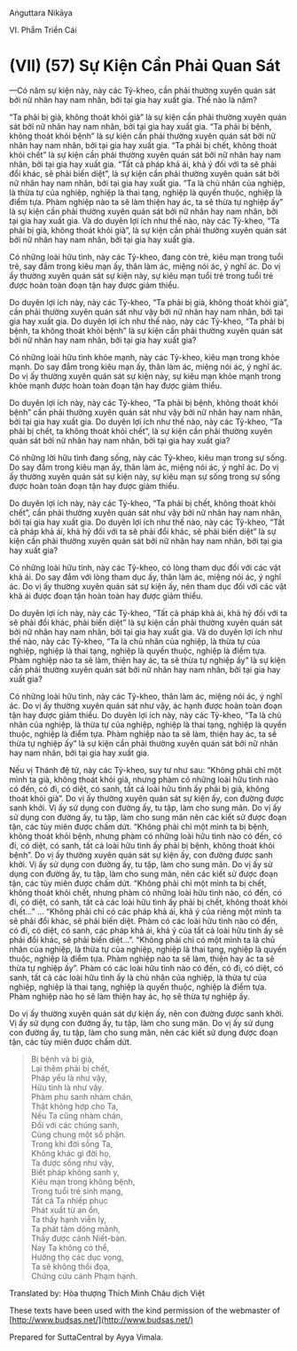 Aṅguttara Nikāya

VI. Phẩm Triền Cái

# (VII) (57) Sự Kiện Cần Phải Quan Sát

—Có năm sự kiện này, này các Tỷ-kheo, cần phải thường xuyên quán sát bởi nữ nhân hay nam nhân, bởi tại gia hay xuất gia. Thế nào là năm?

“Ta phải bị già, không thoát khỏi già” là sự kiện cần phải thường xuyên quán sát bởi nữ nhân hay nam nhân, bởi tại gia hay xuất gia. “Ta phải bị bệnh, không thoát khỏi bệnh” là sự kiện cần phải thường xuyên quán sát bởi nữ nhân hay nam nhân, bởi tại gia hay xuất gia. “Ta phải bị chết, không thoát khỏi chết” là sự kiện cần phải thường xuyên quán sát bởi nữ nhân hay nam nhân, bởi tại gia hay xuất gia. “Tất cả pháp khả ái, khả ý đối với ta sẽ phải đổi khác, sẽ phải biến diệt”, là sự kiện cần phải thường xuyên quán sát bởi nữ nhân hay nam nhân, bởi tại gia hay xuất gia. “Ta là chủ nhân của nghiệp, là thừa tự của nghiệp, nghiệp là thai tạng, nghiệp là quyến thuộc, nghiệp là điểm tựa. Phàm nghiệp nào ta sẽ làm thiện hay ác, ta sẽ thừa tự nghiệp ấy” là sự kiện cần phải thường xuyên quán sát bởi nữ nhân hay nam nhân, bởi tại gia hay xuất gia. Và do duyên lợi ích như thế nào, này các Tỷ-kheo, “Ta phải bị già, không thoát khỏi già”, là sự kiện cần phải thường xuyên quán sát bởi nữ nhân hay nam nhân, bởi tại gia hay xuất gia.

Có những loài hữu tình, này các Tỷ-kheo, đang còn trẻ, kiêu mạn trong tuổi trẻ, say đắm trong kiêu mạn ấy, thân làm ác, miệng nói ác, ý nghĩ ác. Do vị ấy thường xuyên quán sát sự kiện này, sự kiêu mạn tuổi trẻ trong tuổi trẻ được hoàn toàn đoạn tận hay được giảm thiểu.

Do duyên lợi ích này, này các Tỷ-kheo, “Ta phải bị già, không thoát khỏi già”, cần phải thường xuyên quán sát như vậy bởi nữ nhân hay nam nhân, bởi tại gia hay xuất gia. Do duyên lợi ích như thế nào, này các Tỷ-kheo, “Ta phải bị bệnh, ta không thoát khỏi bệnh” là sự kiện cần phải thường xuyên quán sát bởi nữ nhân hay nam nhân, bởi tại gia hay xuất gia?

Có những loài hữu tình khỏe mạnh, này các Tỷ-kheo, kiêu mạn trong khỏe mạnh. Do say đắm trong kiêu mạn ấy, thân làm ác, miệng nói ác, ý nghĩ ác. Do vị ấy thường xuyên quán sát sự kiện này, sự kiêu mạn khỏe mạnh trong khỏe mạnh được hoàn toàn đoạn tận hay được giảm thiểu.

Do duyên lợi ích này, này các Tỷ-kheo, “Ta phải bị bệnh, không thoát khỏi bệnh” cần phải thường xuyên quán sát như vậy bởi nữ nhân hay nam nhân, bởi tại gia hay xuất gia. Do duyên lợi ích như thế nào, này các Tỷ-kheo, “Ta phải bị chết, ta không thoát khỏi chết”, là sự kiện cần phải thường xuyên quán sát bởi nữ nhân hay nam nhân, bởi tại gia hay xuất gia?

Có những lời hữu tình đang sống, này các Tỷ-kheo, kiêu mạn trong sự sống. Do say đắm trong kiêu mạn ấy, thân làm ác, miệng nói ác, ý nghĩ ác. Do vị ấy thường xuyên quán sát sự kiện này, sự kiêu mạn sự sống trong sự sống được hoàn toàn đoạn tận hay được giảm thiểu.

Do duyên lợi ích này, này các Tỷ-kheo, “Ta phải bị chết, không thoát khỏi chết”, cần phải thường xuyên quán sát như vậy bởi nữ nhân hay nam nhân, bởi tại gia hay xuất gia. Do duyên lợi ích như thế nào, này các Tỷ-kheo, “Tất cả pháp khả ái, khả hỷ đối với ta sẽ phải đổi khác, sẽ phải biến diệt” là sự kiện cần phải thường xuyên quán sát bởi nữ nhân hay nam nhân, bởi tại gia hay xuất gia?

Có những loài hữu tình, này các Tỷ-kheo, có lòng tham dục đối với các vật khả ái. Do say đắm với lòng tham dục ấy, thân làm ác, miệng nói ác, ý nghĩ ác. Do vị ấy thường xuyên quán sát sự kiện ấy, nên tham dục đối với các vật khả ái được đoạn tận hoàn toàn hay được giảm thiểu.

Do duyên lợi ích này, này các Tỷ-kheo, “Tất cả pháp khả ái, khả hỷ đối với ta sẽ phải đổi khác, phải biến diệt” là sự kiện cần phải thường xuyên quán sát bởi nữ nhân hay nam nhân, bởi tại gia hay xuất gia. Và do duyên lợi ích như thế nào, này các Tỷ-kheo, “Ta là chủ nhân của nghiệp, là thừa tự của nghiệp, nghiệp là thai tạng, nghiệp là quyến thuộc, nghiệp là điểm tựa. Phàm nghiệp nào ta sẽ làm, thiện hay ác, ta sẽ thừa tự nghiệp ấy” là sự kiện cần phải thường xuyên quán sát bởi nữ nhân hay nam nhân, bởi tại gia hay xuất gia?

Có những loài hữu tình, này các Tỷ-kheo, thân làm ác, miệng nói ác, ý nghĩ ác. Do vị ấy thường xuyên quán sát như vậy, ác hạnh được hoàn toàn đoạn tận hay được giảm thiểu. Do duyên lợi ích này, này các Tỷ-kheo, “Ta là chủ nhân của nghiệp, là thừa tự của nghiệp, nghiệp là thai tạng, nghiệp là quyến thuộc, nghiệp là điểm tựa. Phàm nghiệp nào ta sẽ làm, thiện hay ác, ta sẽ thừa tự nghiệp ấy” là sự kiện cần phải thường xuyên quán sát bởi nữ nhân hay nam nhân, bởi tại gia hay xuất gia.

Nếu vị Thánh đệ tử, này các Tỷ-kheo, suy tư như sau: “Không phải chỉ một mình ta già, không thoát khỏi già, nhưng phàm có những loài hữu tình nào có đến, có đi, có diệt, có sanh, tất cả loài hữu tình ấy phải bị già, không thoát khỏi già”. Do vị ấy thường xuyên quán sát sự kiện ấy, con đường được sanh khởi. Vị ấy sử dụng con đường ấy, tu tập, làm cho sung mãn. Do vị ấy sử dụng con đường ấy, tu tập, làm cho sung mãn nên các kiết sử được đoạn tận, các tùy miên được chấm dứt. “Không phải chỉ một mình ta bị bệnh, không thoát khỏi bệnh, nhưng phàm có những loài hữu tình nào có đến, có đi, có diệt, có sanh, tất cả loài hữu tình ấy phải bị bệnh, không thoát khỏi bệnh”. Do vị ấy thường xuyên quán sát sự kiện ấy, con đường được sanh khởi. Vị ấy sử dụng con đường ấy, tu tập, làm cho sung mãn. Do vị ấy sử dụng con đường ấy, tu tập, làm cho sung mãn, nên các kiết sử được đoạn tận, các tùy miên được chấm dứt. “Không phải chỉ một mình ta bị chết, không thoát khỏi chết, nhưng phàm có những loài hữu tình nào, có đến, có đi, có diệt, có sanh, tất cả các loài hữu tình ấy phải bị chết, không thoát khỏi chết...” ... “Không phải chỉ có các pháp khả ái, khả ý của riêng một mình ta sẽ phải đổi khác, sẽ phải biến diệt. Phàm có các loài hữu tình nào có đến, có đi, có diệt, có sanh, các pháp khả ái, khả ý của tất cả loài hữu tình ấy sẽ phải đổi khác, sẽ phải biến diệt...”. “Không phải chỉ có một mình ta là chủ nhân của nghiệp, là thừa tự của nghiệp, nghiệp là thai tạng, nghiệp là quyến thuộc, nghiệp là điểm tựa. Phàm nghiệp nào ta sẽ làm, thiện hay ác ta sẽ thừa tự nghiệp ấy”. Phàm có các loài hữu tình nào có đến, có đi, có diệt, có sanh, tất cả các loài hữu tình ấy là chủ nhân của nghiệp, là thừa tự của nghiệp, nghiệp là thai tạng, nghiệp là quyến thuộc, nghiệp là điểm tựa. Phàm nghiệp nào họ sẽ làm thiện hay ác, họ sẽ thừa tự nghiệp ấy.

Do vị ấy thường xuyên quán sát dự kiện ấy, nên con đường được sanh khởi. Vị ấy sử dụng con đường ấy, tu tập, làm cho sung mãn. Do vị ấy sử dụng con đường ấy, tu tập, làm cho sung mãn, nên các kiết sử dụng được đoạn tận, các tùy miên được chấm dứt.

> Bị bệnh và bị già,  
> Lại thêm phải bị chết,  
> Pháp yếu là như vậy,  
> Hữu tình là như vậy.  
> Phàm phu sanh nhàm chán,  
> Thật không hợp cho Ta,  
> Nếu Ta cũng nhàm chán,  
> Ðối với các chúng sanh,  
> Cùng chung một số phận.  
> Trong khi đời sống Ta,  
> Không khác gì đời họ,  
> Ta được sống như vậy,  
> Biết pháp không sanh y,  
> Kiêu mạn trong không bệnh,  
> Trong tuổi trẻ sinh mạng,  
> Tất cả Ta nhiếp phục  
> Phát xuất từ an ổn,  
> Ta thấy hạnh viễn ly,  
> Ta phát tâm dõng mãnh,  
> Thấy được cảnh Niết-bàn.  
> Nay Ta không có thể,  
> Hưởng thọ các dục vọng,  
> Ta sẽ không thối đọa,  
> Chứng cứu cánh Phạm hạnh.

Translated by: Hòa thượng Thích Minh Châu dịch Việt

These texts have been used with the kind permission of the webmaster of [http://www.budsas.net/](http://www.budsas.net/)

Prepared for SuttaCentral by Ayya Vimala.